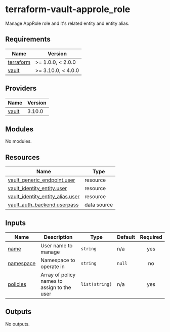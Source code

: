 # terraform-vault-approle_role

Manage AppRole role and it's related entity and entity alias.

<!-- BEGIN_TF_DOCS -->
## Requirements

| Name | Version |
|------|---------|
| <a name="requirement_terraform"></a> [terraform](#requirement\_terraform) | >= 1.0.0, < 2.0.0 |
| <a name="requirement_vault"></a> [vault](#requirement\_vault) | >= 3.10.0, < 4.0.0 |

## Providers

| Name | Version |
|------|---------|
| <a name="provider_vault"></a> [vault](#provider\_vault) | 3.10.0 |

## Modules

No modules.

## Resources

| Name | Type |
|------|------|
| [vault_generic_endpoint.user](https://registry.terraform.io/providers/hashicorp/vault/latest/docs/resources/generic_endpoint) | resource |
| [vault_identity_entity.user](https://registry.terraform.io/providers/hashicorp/vault/latest/docs/resources/identity_entity) | resource |
| [vault_identity_entity_alias.user](https://registry.terraform.io/providers/hashicorp/vault/latest/docs/resources/identity_entity_alias) | resource |
| [vault_auth_backend.userpass](https://registry.terraform.io/providers/hashicorp/vault/latest/docs/data-sources/auth_backend) | data source |

## Inputs

| Name | Description | Type | Default | Required |
|------|-------------|------|---------|:--------:|
| <a name="input_name"></a> [name](#input\_name) | User name to manage | `string` | n/a | yes |
| <a name="input_namespace"></a> [namespace](#input\_namespace) | Namespace to operate in | `string` | `null` | no |
| <a name="input_policies"></a> [policies](#input\_policies) | Array of policy names to assign to the user | `list(string)` | n/a | yes |

## Outputs

No outputs.
<!-- END_TF_DOCS -->